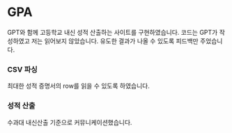 # GPA 
GPT와 함께 고등학교 내신 성적 산출하는 사이트를 구현하였습니다. 
코드는 GPT가 작성하였고 저는 읽어보지 않았습니다. 유도한 결과가 나올 수 있도록 피드백만 주었습니다. 

### CSV 파싱

최대한 성적 증명서의 row를 읽을 수 있도록 하였습니다. 

### 성적 산출

수과대 내신산출 기준으로 커뮤니케이션했습니다. 
